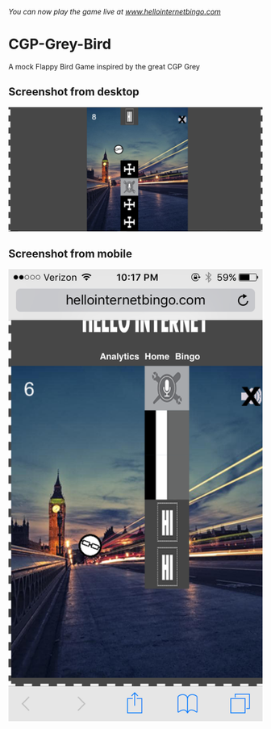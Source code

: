 <em>You can now play the game live at www.hellointernetbingo.com</em>

# CGP-Grey-Bird
A mock Flappy Bird Game inspired by the great CGP Grey

## Screenshot from desktop

![Desktop Screenshot](Screenshots/Desktop_Website_Gameplay.png)

## Screenshot from mobile

![Mobile Screenshot](Screenshots/Mobile_Gameplay.png)
